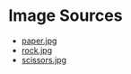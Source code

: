 # Image Sources

* [paper.jpg](https://c1.staticflickr.com/6/5238/7415394450_6bcc57d5fd_b.jpg)
* [rock.jpg](https://upload.wikimedia.org/wikipedia/commons/0/01/What_is_your_problem%2C_graffiti_rock_-_Flickr_-_daveynin.jpg)
* [scissors.jpg](https://upload.wikimedia.org/wikipedia/commons/4/43/Zackenschere.jpg)
